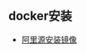 ## docker安装
- [阿里源安装镜像](https://yq.aliyun.com/articles/7695?spm=5176.100239.blogcont29941.14.8VVlyb)